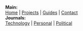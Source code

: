 **Main:** </br>
[Home](/index.html) |
[Projects](/projects.html) |
[Guides](/guides.html) |
[Contact](/contact.html) </br>
**Journals:** </br>
[Technology](/tech.html) |
[Personal](/personal.html) |
[Political](/politics.html)
